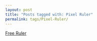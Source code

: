 ```yaml
---
layout: post
title: "Posts tagged with: Pixel Ruler"
permalink: tags/Pixel-Ruler/
---
```

[Free Ruler](/2012/07/free-ruler)
